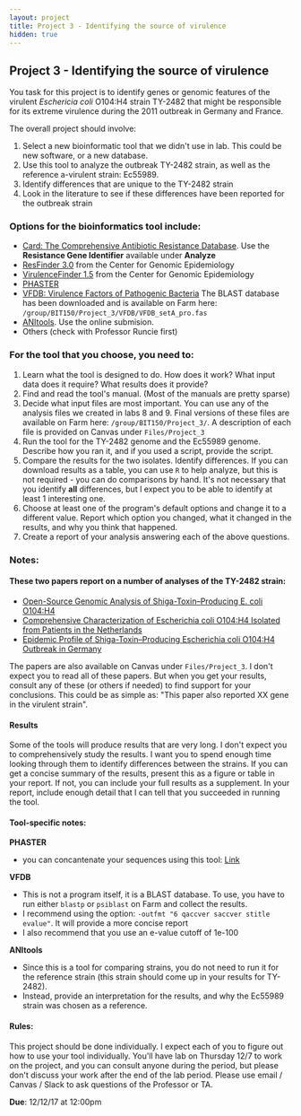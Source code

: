 ```yaml
---
layout: project
title: Project 3 - Identifying the source of virulence
hidden: true
---
```


## Project 3 - Identifying the source of virulence

You task for this project is to identify genes or genomic features of the virulent *Eschericia coli* O104:H4 strain TY-2482 that might be responsible for its extreme virulence during the 2011 outbreak in Germany and France. 

The overall project should involve:

1. Select a new bioinformatic tool that we didn't use in lab. This could be new software, or a new database.
2. Use this tool to analyze the outbreak TY-2482 strain, as well as the reference a-virulent strain: Ec55989.
3. Identify differences that are unique to the TY-2482 strain
4. Look in the literature to see if these differences have been reported for the outbreak strain

### Options for the bioinformatics tool include:

- [Card: The Comprehensive Antibiotic Resistance Database](https://card.mcmaster.ca/home). Use the **Resistance Gene Identifier** available under **Analyze**
- [ResFinder 3.0](https://cge.cbs.dtu.dk/services/ResFinder/) from the Center for Genomic Epidemiology
- [VirulenceFinder 1.5](https://cge.cbs.dtu.dk/services/VirulenceFinder/) from the Center for Genomic Epidemiology
- [PHASTER](http://phaster.ca/) 
- [VFDB: Virulence Factors of Pathogenic Bacteria]() The BLAST database has been downloaded and is available on Farm here: `/group/BIT150/Project_3/VFDB/VFDB_setA_pro.fas`
- [ANItools](http://ani.mypathogen.cn/). Use the online submision.
- Others (check with Professor Runcie first)

### For the tool that you choose, you need to:

1. Learn what the tool is designed to do. How does it work? What input data does it require? What results does it provide?
2. Find and read the tool's manual. (Most of the manuals are pretty sparse)
3. Decide what input files are most important. You can use any of the analysis files we created in labs 8 and 9. Final versions of these files are available on Farm here: `/group/BIT150/Project_3/`. A description of each file is provided on Canvas under `Files/Project_3`
4. Run the tool for the TY-2482 genome and the Ec55989 genome. Describe how you ran it, and if you used a script, provide the script.
5. Compare the results for the two isolates. Identify differences. If you can download results as a table, you can use `R` to help analyze, but this is not required - you can do comparisons by hand. It's not necessary that you identify **all** differences, but I expect you to be able to identify at least 1 interesting one.
6. Choose at least one of the program's default options and change it to a different value. Report which option you changed, what it changed in the results, and why you think that happened.
6. Create a report of your analysis answering each of the above questions.


### Notes:

#### These two papers report on a number of analyses of the TY-2482 strain:

- [Open-Source Genomic Analysis of Shiga-Toxin–Producing E. coli O104:H4](http://www.nejm.org/doi/full/10.1056/nejmoa1107643#t=article)
- [Comprehensive Characterization of Escherichia coli O104:H4 Isolated from Patients in the Netherlands](https://www.ncbi.nlm.nih.gov/pmc/articles/PMC4667096/)
- [Epidemic Profile of Shiga-Toxin–Producing Escherichia coli O104:H4 Outbreak in Germany](http://www.nejm.org/doi/full/10.1056/NEJMoa1106483#t=article)

The papers are also available on Canvas under `Files/Project_3`. I don't expect you to read all of these papers. But when you get your results, consult any of these (or others if needed) to find support for your conclusions. This could be as simple as: "This paper also reported XX gene in the virulent strain".

#### Results

Some of the tools will produce results that are very long. I don't expect you to comprehensively study the results. I want you to spend enough time looking through them to identify differences between the strains. If you can get a concise summary of the results, present this as a figure or table in your report. If not, you can include your full results as a supplement. In your report, include enough detail that I can tell that you succeeded in running the tool.

#### Tool-specific notes:

**PHASTER**

- you can concantenate your sequences using this tool: [Link](http://www.bioinformatics.org/sms2/combine_fasta.html)

**VFDB**

- This is not a program itself, it is a BLAST database. To use, you have to run either `blastp` or `psiblast` on Farm and collect the results.
- I recommend using the option: `-outfmt "6 qaccver saccver stitle evalue"`. It will provide a more concise report
- I also recommend that you use an e-value cutoff of 1e-100

**ANItools**

- Since this is a tool for comparing strains, you do not need to run it for the reference strain (this strain should come up in your results for TY-2482).
- Instead, provide an interpretation for the results, and why the Ec55989 strain was chosen as a reference.

#### Rules:

This project should be done individually. I expect each of you to figure out how to use your tool individually. You'll have lab on Thursday 12/7 to work on the project, and you can consult anyone during the period, but please don't discuss your work after the end of the lab period. Please use email / Canvas / Slack to ask questions of the Professor or TA.


**Due**: 12/12/17 at 12:00pm